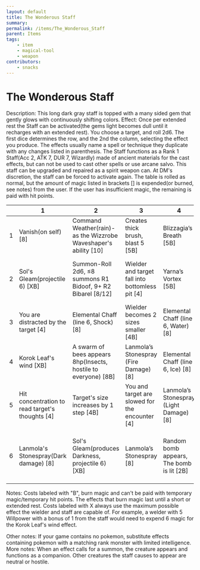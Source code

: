 ```yaml
---
layout: default
title: The Wonderous Staff
summary: 
permalink: /items/The_Wonderous_Staff
parent: Items
tags:
    - item
    - magical-tool
    - weapon
contributors:
    - snacks
---
```



# The Wonderous Staff 

Description: This long dark gray staff is topped with a many sided gem that gently glows with continuously shifting colors. 
Effect: Once per extended rest the Staff can be activated(the gems light becomes dull until it recharges with an extended rest). You choose a target, and roll 2d6. The first dice determines the row, and the 2nd the column, selecting the effect you produce. The effects usually name a spell or technique they duplicate with any changes listed in parenthesis. The Staff functions as a Rank 1 Staff(Acc 2, ATK 7, DUR 7, Wizardly) made of ancient materials for the cast effects, but can not be used to cast other spells or use arcane salvo. This staff can be upgraded and repaired as a spirit weapon can. At DM's discretion, the staff can be forced to activate again. The table is rolled as normal, but the amount of magic listed in brackets [] is expended(or burned, see notes) from the user. If the user has insufficient magic, the remaining is paid with hit points. 

|   |1  |2  |3  |4  |5  |6  |   
|---|---|---|---|---|---|---|
|1  |Vanish(on self) [8]|Command Weather(rain)- as the Wizzrobe Waveshaper's ability [10]|Creates thick brush, blast 5 [5B]|Blizzagia’s Breath [5B]|Target Changes color/element [4]|Summon Crow [6B]|
|2  |Sol's Gleam(projectile 6) [XB]|Summon-Roll 2d6, ≤8 summons R1 Bidoof, 9+ R2 Bibarel [8/12] |Wielder and target fall into bottomless pit [4]|Yarna’s Vortex [5B]|Some of your colors change(hair/skin/cloths at DM's discretion) [4]| You and the target change to the opposite sex [4]|
|3  |You are distracted by the target [4]|Elemental Chaff (line 6, Shock) [8]|Wielder becomes 2 sizes smaller [4B] |Elemental Chaff (line 6, Water) [8] | You and the target fall asleep until damaged or awoken [4]|A giant Cucco appears [12B]|
|4  |Korok Leaf's wind  [XB]|A swarm of bees appears 8hp(Insects, hostile to everyone) [8B]|Lanmola’s Stonespray (Fire Damage) [8] |Elemental Chaff (line 6, Ice) [8] |Moa’s Invisibility (on self) [12] |Jabu-Jabu’s Switchhook [12]|
|5  |Hit concentration to read target's thoughts [4]| Target's size increases by 1 step [4B]|You and target are slowed for the encounter [4] | Lanmola’s Stonespray (Light Damage) [8]| A random Gem appears [8B] | Blast 3, hit vitality to sicken [8]|
|6  |Lanmola's Stonespray(Dark damage) [8]| Sol's Gleam(produces Darkness, projectile 6) [XB]|Lanmola’s Stonespray [8]| Random bomb appears, The bomb is lit [2B] |You and the Target become oil-soaked [4]|You Become a Rank (Staff's Rank) pokemon [2B]|


Notes: Costs labeled with "B", burn magic and can't be paid with temporary magic/temporary hit points. The effects that burn magic last until a short or extended rest. Costs labeled with X always use the maximum possible effect the wielder and staff are capable of. For example, a welder with 5 Willpower with a bonus of 1 from the staff would need to expend 6 magic for the Korok Leaf's wind effect.

Other notes: If your game contains no pokemon, substitute effects containing pokemon with a matching rank monster with limited intelligence.
More notes: When an effect calls for a summon, the creature appears and functions as a companion. Other creatures the staff causes to appear are neutral or hostile.


